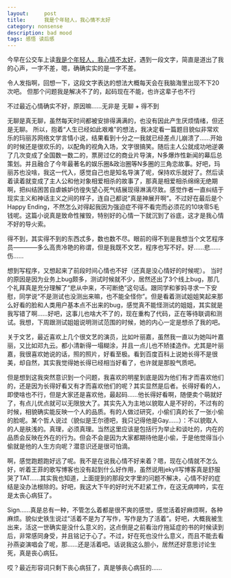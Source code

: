 ```yaml
---
layout:     post
title:      我是个年轻人，我心情不太好
category: nonsense
description: bad mood
tags: 感悟 读后感
---
```


今早在公交车上读[我是个年轻人，我心情不太好](http://book.douban.com/subject/10565151/)，遇到一段文字，简直是道出了我的心声，一字不差，嗯，确确实实的是一字不差。

令人发指啊，回想一下，这段文字表达的想法大概每天会在我脑海里出现不下20次吧。
但那个问题我是解决不了的，起码现在不能，也许这辈子也不行


不过最近心情确实不好，原因嘛……无非是 无聊 + 得不到

无聊是真无聊，虽然每天时间都被安排得满满的，也没有因此产生厌烦情绪，但还是无聊。
所以，抱着“人生已经如此艰难”的想法，我决定看一篇题目貌似非常欢乐的玛丽苏网络文学言情小说，结果看到十分之一我就已经差点儿崩溃了……开始的时候还是很欢乐的，以配角的视角入场，文字很搞笑。随后主人公就成功地逆袭了几次变成了全国数一数二的，票房过亿的商业片导演，N多爆炸性新闻的幕后总策划。并且融合了今年最著名的娱乐圈&政治圈等N多圈的三角恋故事。好吧，玛丽苏也没啥，我这一代入，感觉自己也是知名导演了呢，保持欢乐就好了。然后读着读着就变成了主人公和他对象相爱相杀的故事了，那真是相爱相杀绵绵无绝期啊，把纠结困苦自虐嫉妒彷徨失望心死气结展现得淋漓尽致。感觉作者一直纠结于现实主义和神话主义之间的样子，连自己都说“真是神展开啊”。不过好在最后是个Happy Ending，不然怎么对得起我因为强迫症不得不看完而必须花的10块零5毛钱呢。这篇小说真是致命性摧毁，特别好的心情一下就沉到了谷底，这才是我心情不好的导火索。

得不到，其实得不到的东西忒多，数也数不尽。眼前的得不到是我想当个文艺程序员————多么高贵冷艳的称谓，但是我既不文艺，程序也写不好。好……悲……伤……

想到写程序，又想起来了前段时间心情也不好（还真是没心情好的时候呢）。
当时的原因是因为业务上bug颇多，测试时候就不少，居然还出了3个线上bug，那几个礼拜真是充分理解了“悲从中来，不可断绝”这句话。跟同学和爹妈寻求一下安慰，同学说“不是测试也没测出来嘛，也不能全怪你”。但是看着测试姐姐笑起来那么好看的脸和人类用户基本点不出来的bug，感觉真不能怪测试的姐姐，其实就是我写错了啊……好吧，这事儿也啥大不了的，现在重构了代码，正在等待联调和测试。我想，下周跟测试姐姐说明测试范围的时候，她的内心一定是想杀了我的吧。

关于文艺，最近喜欢上几个很文艺的演员，比如叶丽嘉，虽然我一直以为她叫叶嘉丽，又比如邓九云。都小清新得一塌糊涂，并且一点儿也不矫揉造作。尤其是叶丽嘉，我很喜欢她说的话，照的照片，好看至极。看到百度百科上说她长得不是很美，却自然，其实我觉得她长得已经相当好看了，也许就是那股气质吧。

但是想到这我突然意识到一个问题，我喜欢的明星到底是因为他们有才而喜欢他们的，还是因为长得好看又有才而喜欢他们的呢？其实显然是后者。长得好看的人，即使啥也不行，但是大家还是喜欢他，最起码……他长得好看啊，随便卖个萌就好了，有点儿优点就可以无限放大了。其实先入为主地以貌取人是不好的，不过有的时候，相貌确实能反映一个人的品质。有的人做过研究，小偷们真的长了一张小偷的脸呢。某个哲人说过（貌似是王尔德吧，我只记得他是Gay……）：不以貌取人的人是肤浅的。真理，必须真理。当然这里应该是包括行为举止和谈吐的，内在的品质会反映在外在的行为。但会不会是因为大家都期待他是小偷，于是他觉得当小偷就是他的人生方向呢？潜意识还是很可怕滴。

啊，感觉跑题跑好远了呢。我不是在说我心情不好来着？嗯，现在心情就不怎么好，听着王菲的歌写博客也没有起到什么好作用，虽然说用jekyll写博客真是舒服哭了TAT……其实我也知道，上面提到的那段文字里的问题不解决，心情不好的症结是没办法根除的。好吧，我这大下午的好时光不赶紧工作，在这无病呻吟，实在是太丧心病狂了。

Sign……真是总有一种，不管怎么着都是很不爽的感觉，感觉活着好麻烦啊，各种麻烦。貌似史铁生说过“活着不是为了写作，写作是为了活着”。好吧，大概我被生出来，活这一世确实是没什么意义的，这点倒是之前看治疗拖延症的书的时候读到后，非常感同身受，并且铭记于心了。不过，好在死也没什么意义，而且不能去看孙燕姿演唱会了呢，那……还是活着吧。话说我这么胆小，居然还好意思讨论生死，真是丧心病狂。

哎？最近形容词只剩下丧心病狂了，真是够丧心病狂的……


